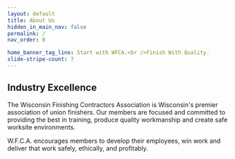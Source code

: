 ```yaml
---
layout: default
title: About Us
hidden_in_main_nav: false
permalink: /
nav_order: 0

home_banner_tag_line: Start with WFCA.<br />Finish With Quality.
slide-stripe-count: 7
---
```


## Industry Excellence

The Wisconsin Finishing Contractors Association is Wisconsin's premier association of union finishers. Our members are focused and committed to providing the best in training, produce quality workmanship and create safe worksite environments.

W.F.C.A. encourages members to develop their employees, win work and deliver that work safely, ethically, and profitably.
